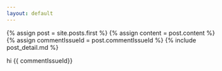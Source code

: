 ```yaml
---
layout: default
---
```


<div class="blog-index">  
  {% assign post = site.posts.first %}
  {% assign content = post.content %}
  {% assign commentIssueId = post.commentIssueId %}
  {% include post_detail.md %}
</div>

hi {{ commentIssueId}}